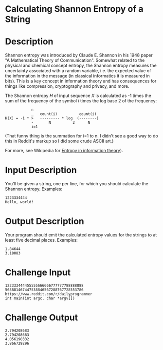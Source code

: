 # Calculating Shannon Entropy of a String
<div class="md"><h1>Description</h1>
<p>Shannon entropy was introduced by Claude E. Shannon in his 1948 paper "A Mathematical Theory of Communication". Somewhat related to the physical and chemical concept entropy, the Shannon entropy measures the uncertainty associated with a random variable, i.e. the expected value of the information in the message (in classical informatics it is measured in bits). This is a key concept in information theory and has consequences for things like compression, cryptography and privacy, and more. </p>
<p>The Shannon entropy <em>H</em> of input sequence <em>X</em> is calculated as -1 times the sum of the frequency of the symbol <em>i</em> times the log base 2 of the frequency:</p>
<pre><code>            n
            _   count(i)          count(i)
H(X) = -1 * &gt;   --------- * log  (--------)
            -       N          2      N
            i=1
</code></pre>
<p>(That funny thing is the summation for i=1 to n. I didn't see a good way to do this in Reddit's markup so I did some crude ASCII art.)</p>
<p>For more, see Wikipedia for <a href="https://en.wikipedia.org/wiki/Entropy_(information_theory">Entropy in information theory</a>). </p>
<h1>Input Description</h1>
<p>You'll be given a string, one per line, for which you should calculate the Shannon entropy. Examples:</p>
<pre><code>1223334444
Hello, world!
</code></pre>
<h1>Output Description</h1>
<p>Your program should emit the calculated entropy values for the strings to at least five decimal places. Examples:</p>
<pre><code>1.84644
3.18083
</code></pre>
<h1>Challenge Input</h1>
<pre><code>122333444455555666666777777788888888
563881467447538846567288767728553786
https://www.reddit.com/r/dailyprogrammer
int main(int argc, char *argv[])
</code></pre>
<h1>Challenge Output</h1>
<pre><code>2.794208683
2.794208683
4.056198332
3.866729296
</code></pre>
</div>
